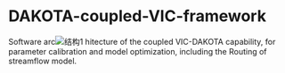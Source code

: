 # DAKOTA-coupled-VIC-framework

Software arc![结构1](https://github.com/1iuyu/DAKOTA-coupled-VIC-framework/assets/145678619/2495253d-0f75-497d-a670-ddd0e3472502)
hitecture of the coupled VIC-DAKOTA capability, for parameter calibration and model optimization, including the Routing of streamflow model.
